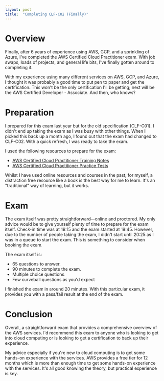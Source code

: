 ```yaml
---
layout: post
title:  "Completing CLF-C02 (Finally)"
---
```


# Overview
Finally, after 6 years of experience using AWS, GCP, and a sprinkling of Azure, I've completed the AWS Certified Cloud Practitioner exam. With job swaps, loads of projects, and general life bits, I've finally gotten around to completing it.

With my experience using many different services on AWS, GCP, and Azure, I thought it was probably a good time to put pen to paper and get the certification. This won't be the only certification I'll be getting; next will be the AWS Certified Developer - Associate. And then, who knows?

# Preparation
I prepared for this exam last year but for the old specification (CLF-C01). I didn't end up taking the exam as I was busy with other things. When I picked this back up a month ago, I found out that the exam had changed to CLF-C02. With a quick refresh, I was ready to take the exam.

I used the following resources to prepare for the exam:
- [AWS Certified Cloud Practitioner Training Notes](https://www.amazon.co.uk/dp/B08RR5ZC1P?psc=1&ref=ppx_yo2ov_dt_b_product_details)
- [AWS Certified Cloud Practitioner Practice Tests](https://www.amazon.co.uk/dp/B08F6LDVD3?psc=1&ref=ppx_yo2ov_dt_b_product_details)

Whilst I have used online resources and courses in the past, for myself, a distraction free resource like a book is the best way for me to learn. It's an "traditional" way of learning, but it works.

# Exam
The exam itself was pretty straightforward—online and proctored. My only advice would be to give yourself plenty of time to prepare for the exam itself. Check-in time was at 19:15 and the exam started at 19:45. However, due to the number of people taking the exam, I didn't start until 20:25 as I was in a queue to start the exam. This is something to consider when booking the exam.

The exam itself is:

- 65 questions to answer. 
- 90 minutes to complete the exam.
- Multiple choice questions.
- Few curveball questions as you'd expect

I finished the exam in around 20 minutes. With this particular exam, it provides you with a pass/fail result at the end of the exam.

# Conclusion
Overall, a straightforward exam that provides a comprehensive overview of the AWS services. I'd recommend this exam to anyone who is looking to get into cloud computing or is looking to get a certification to back up their experience.

My advice especially if you're new to cloud computing is to get some hands-on experience with the services. AWS provides a free tier for 12 months which is more than enough time to get some hands-on experience with the services. It's all good knowing the theory, but practical experience is key.